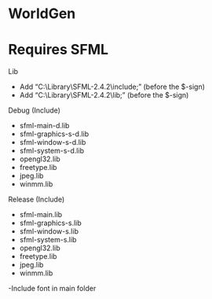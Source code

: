 # WorldGen

Requires SFML
==============
Lib
  - Add “C:\Library\SFML-2.4.2\include;” (before the $-sign)
  - Add “C:\Library\SFML-2.4.2\lib;” (before the $-sign)


Debug (Include)
  - sfml-main-d.lib
  - sfml-graphics-s-d.lib
  - sfml-window-s-d.lib
  - sfml-system-s-d.lib
  - opengl32.lib
  - freetype.lib
  - jpeg.lib
  - winmm.lib
  
Release (Include)
  - sfml-main.lib
  - sfml-graphics-s.lib
  - sfml-window-s.lib
  - sfml-system-s.lib
  - opengl32.lib
  - freetype.lib
  - jpeg.lib
  - winmm.lib

-Include font in main folder
